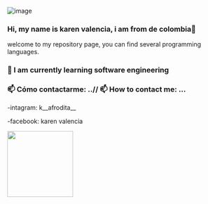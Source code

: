 
![image](https://user-images.githubusercontent.com/70981253/194962050-030ced54-59bc-4698-94e6-610b5edbbac9.png)
### Hi, my name is karen valencia, i am from de colombia👋 
welcome to my repository page, you can find several programming languages.
### 🌱 I am currently learning software engineering
###  📫 Cómo contactarme: ..// 📫 How to contact me: ...
-intagram: k__afrodita__

-facebook: karen valencia


<img align="left" height="150" src="https://github.com/M0nica/M0nica/raw/main/octomonica/m0nica-octocat-rotating.gif?raw=true" style="max-width: 100%; display: inline-block;" data-target="animated-image.originalImage">
<!--
**karenvalencia-bit/karenvalencia-bit** is a ✨ _special_ ✨ repository because its `README.md` (this file) appears on your GitHub profile.

